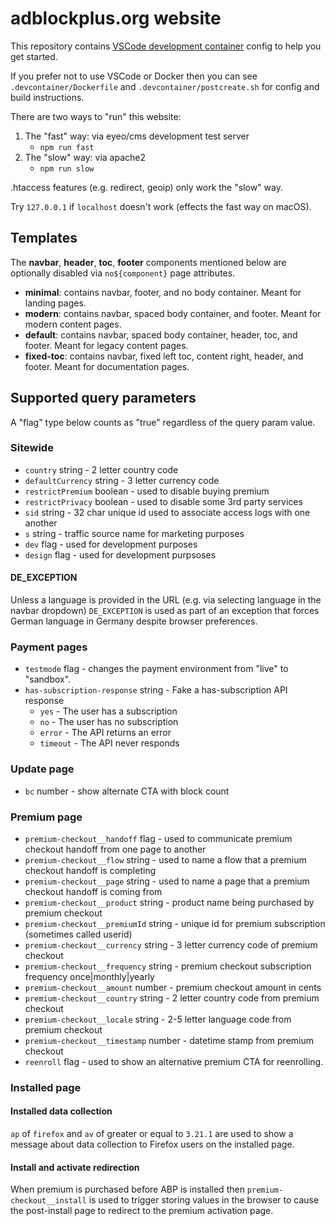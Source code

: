 # adblockplus.org website

This repository contains [VSCode development container](https://code.visualstudio.com/docs/remote/containers) config to help you get started.

If you prefer not to use VSCode or Docker then you can see `.devcontainer/Dockerfile` and `.devcontainer/postcreate.sh` for config and build instructions.

There are two ways to "run" this website:

1. The "fast" way: via eyeo/cms development test server
    - `npm run fast`
1. The "slow" way: via apache2
    - `npm run slow`

.htaccess features (e.g. redirect, geoip) only work the "slow" way.

Try `127.0.0.1` if `localhost` doesn't work (effects the fast way on macOS).

## Templates

The **navbar**, **header**, **toc**, **footer** components mentioned below are optionally disabled via `no${component}` page attributes.

- **minimal**: contains navbar, footer, and no body container. Meant for landing pages.
- **modern**: contains navbar, spaced body container, and footer. Meant for modern content pages.
- **default**: contains navbar, spaced body container, header, toc, and footer. Meant for legacy content pages.
- **fixed-toc**: contains navbar, fixed left toc, content right, header, and footer. Meant for documentation pages.

## Supported query parameters

A "flag" type below counts as "true" regardless of the query param value.

### Sitewide

- `country` string - 2 letter country code
- `defaultCurrency` string - 3 letter currency code
- `restrictPremium` boolean - used to disable buying premium
- `restrictPrivacy` boolean - used to disable some 3rd party services
- `sid` string - 32 char unique id used to associate access logs with one another
- `s` string - traffic source name for marketing purposes
- `dev` flag - used for development purposes
- `design` flag - used for development purpsoses

#### DE_EXCEPTION

Unless a language is provided in the URL (e.g. via selecting language in the navbar dropdown) `DE_EXCEPTION` is used as part of an exception that forces German language in Germany despite browser preferences.

### Payment pages

- `testmode` flag - changes the payment environment from "live" to "sandbox".
- `has-subscription-response` string - Fake a has-subscription API response
    - `yes` - The user has a subscription
    - `no` - The user has no subscription
    - `error` - The API returns an error
    - `timeout` - The API never responds

### Update page

- `bc` number - show alternate CTA with block count

### Premium page

- `premium-checkout__handoff` flag - used to communicate premium checkout handoff from one page to another
- `premium-checkout__flow` string - used to name a flow that a premium checkout handoff is completing
- `premium-checkout__page` string - used to name a page that a premium checkout handoff is coming from
- `premium-checkout__product` string - product name being purchased by premium checkout
- `premium-checkout__premiumId` string - unique id for premium subscription (sometimes called userid)
- `premium-checkout__currency` string - 3 letter currency code of premium checkout
- `premium-checkout__frequency` string - premium checkout subscription frequency once|monthly|yearly
- `premium-checkout__amount` number - premium checkout amount in cents
- `premium-checkout__country` string - 2 letter country code from premium checkout
- `premium-checkout__locale` string - 2-5 letter language code from premium checkout
- `premium-checkout__timestamp` number - datetime stamp from premium checkout
- `reenroll` flag - used to show an alternative premium CTA for reenrolling.

### Installed page

#### Installed data collection 

`ap` of `firefox` and `av` of greater or equal to `3.21.1` are used to show a message about data collection to Firefox users on the installed page.

#### Install and activate redirection

When premium is purchased before ABP is installed then `premium-checkout__install` is used to trigger storing values in the browser to cause the post-install page to redirect to the premium activation page.